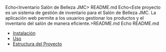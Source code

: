 Echo<Inventario Salón de Belleza JMC> README.md
Echo<Este proyecto es un sistema de gestión de inventario para el Salón de Belleza JMC. La aplicación web permite a los usuarios gestionar los productos y el inventario del salón de manera eficiente.>README.md
Echo<Tabla de Contenidos> README.md

- [Instalación](#instalación)
- [Uso](#uso)
- [Estructura del Proyecto](#estructura-del-proyecto)